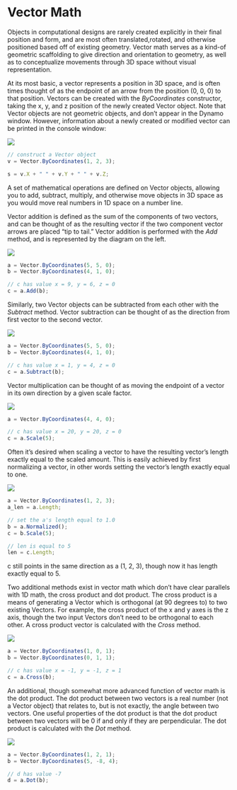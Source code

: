 # Vector Math

Objects in computational designs are rarely created explicitly in their final position and form, and are most often translated,rotated, and otherwise positioned based off of existing geometry. Vector math serves as a kind-of geometric scaffolding to give direction and orientation to geometry, as well as to conceptualize movements through 3D space without visual representation.

At its most basic, a vector represents a position in 3D space, and is often times thought of as the endpoint of an arrow from the position (0, 0, 0) to that position. Vectors can be created with the _ByCoordinates_ constructor, taking the x, y, and z position of the newly created Vector object. Note that Vector objects are not geometric objects, and don’t appear in the Dynamo window. However, information about a newly created or modified vector can be printed in the console window:

![](../../.gitbook/assets/VectorMath\_01.png)

```js
// construct a Vector object
v = Vector.ByCoordinates(1, 2, 3);

s = v.X + " " + v.Y + " " + v.Z;
```

A set of mathematical operations are defined on Vector objects, allowing you to add, subtract, multiply, and otherwise move objects in 3D space as you would move real numbers in 1D space on a number line.

Vector addition is defined as the sum of the components of two vectors, and can be thought of as the resulting vector if the two component vector arrows are placed “tip to tail.” Vector addition is performed with the _Add_ method, and is represented by the diagram on the left.

![](../../.gitbook/assets/VectorMath\_02.png)

```js
a = Vector.ByCoordinates(5, 5, 0);
b = Vector.ByCoordinates(4, 1, 0);

// c has value x = 9, y = 6, z = 0
c = a.Add(b);
```

Similarly, two Vector objects can be subtracted from each other with the _Subtract_ method. Vector subtraction can be thought of as the direction from first vector to the second vector.

![](../../.gitbook/assets/VectorMath\_03.png)

```js
a = Vector.ByCoordinates(5, 5, 0);
b = Vector.ByCoordinates(4, 1, 0);

// c has value x = 1, y = 4, z = 0
c = a.Subtract(b);
```

Vector multiplication can be thought of as moving the endpoint of a vector in its own direction by a given scale factor.

![](../../.gitbook/assets/VectorMath\_04.png)

```js
a = Vector.ByCoordinates(4, 4, 0);

// c has value x = 20, y = 20, z = 0
c = a.Scale(5);
```

Often it’s desired when scaling a vector to have the resulting vector’s length exactly equal to the scaled amount. This is easily achieved by first normalizing a vector, in other words setting the vector’s length exactly equal to one.

![](../../.gitbook/assets/VectorMath\_05.png)

```js
a = Vector.ByCoordinates(1, 2, 3);
a_len = a.Length;

// set the a's length equal to 1.0
b = a.Normalized();
c = b.Scale(5);

// len is equal to 5
len = c.Length;
```

c still points in the same direction as a (1, 2, 3), though now it has length exactly equal to 5.

Two additional methods exist in vector math which don’t have clear parallels with 1D math, the cross product and dot product. The cross product is a means of generating a Vector which is orthogonal (at 90 degrees to) to two existing Vectors. For example, the cross product of the x and y axes is the z axis, though the two input Vectors don’t need to be orthogonal to each other. A cross product vector is calculated with the _Cross_ method.

![](../../.gitbook/assets/VectorMath\_06.png)

```js
a = Vector.ByCoordinates(1, 0, 1);
b = Vector.ByCoordinates(0, 1, 1);

// c has value x = -1, y = -1, z = 1
c = a.Cross(b);
```

An additional, though somewhat more advanced function of vector math is the dot product. The dot product between two vectors is a real number (not a Vector object) that relates to, but is not exactly, the angle between two vectors. One useful properties of the dot product is that the dot product between two vectors will be 0 if and only if they are perpendicular. The dot product is calculated with the _Dot_ method.

![](../../.gitbook/assets/VectorMath\_07.png)

```js
a = Vector.ByCoordinates(1, 2, 1);
b = Vector.ByCoordinates(5, -8, 4);

// d has value -7
d = a.Dot(b);
```

